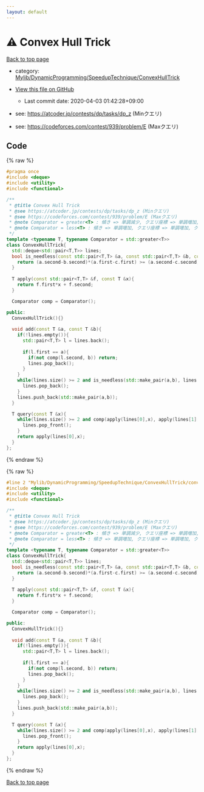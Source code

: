 ```yaml
---
layout: default
---
```


<!-- mathjax config similar to math.stackexchange -->
<script type="text/javascript" async
  src="https://cdnjs.cloudflare.com/ajax/libs/mathjax/2.7.5/MathJax.js?config=TeX-MML-AM_CHTML">
</script>
<script type="text/x-mathjax-config">
  MathJax.Hub.Config({
    TeX: { equationNumbers: { autoNumber: "AMS" }},
    tex2jax: {
      inlineMath: [ ['$','$'] ],
      processEscapes: true
    },
    "HTML-CSS": { matchFontHeight: false },
    displayAlign: "left",
    displayIndent: "2em"
  });
</script>

<script type="text/javascript" src="https://cdnjs.cloudflare.com/ajax/libs/jquery/3.4.1/jquery.min.js"></script>
<script src="https://cdn.jsdelivr.net/npm/jquery-balloon-js@1.1.2/jquery.balloon.min.js" integrity="sha256-ZEYs9VrgAeNuPvs15E39OsyOJaIkXEEt10fzxJ20+2I=" crossorigin="anonymous"></script>
<script type="text/javascript" src="../../../../../assets/js/copy-button.js"></script>
<link rel="stylesheet" href="../../../../../assets/css/copy-button.css" />


# :warning: Convex Hull Trick

<a href="../../../../../index.html">Back to top page</a>

* category: <a href="../../../../../index.html#7e10cb4eef4fe46e217959a10aea6a72">Mylib/DynamicProgramming/SpeedupTechnique/ConvexHullTrick</a>
* <a href="{{ site.github.repository_url }}/blob/master/Mylib/DynamicProgramming/SpeedupTechnique/ConvexHullTrick/convex_hull_trick.cpp">View this file on GitHub</a>
    - Last commit date: 2020-04-03 01:42:28+09:00


* see: <a href="https://atcoder.jp/contests/dp/tasks/dp_z (Minクエリ)">https://atcoder.jp/contests/dp/tasks/dp_z (Minクエリ)</a>
* see: <a href="https://codeforces.com/contest/939/problem/E (Maxクエリ)">https://codeforces.com/contest/939/problem/E (Maxクエリ)</a>


## Code

<a id="unbundled"></a>
{% raw %}
```cpp
#pragma once
#include <deque>
#include <utility>
#include <functional>

/**
 * @title Convex Hull Trick
 * @see https://atcoder.jp/contests/dp/tasks/dp_z (Minクエリ)
 * @see https://codeforces.com/contest/939/problem/E (Maxクエリ)
 * @note Comparator = greater<T> : 傾き => 単調減少, クエリ座標 => 単調増加, クエリ => Min
 * @note Comparator = less<T> : 傾き => 単調増加, クエリ座標 => 単調増加, クエリ => Max
 */
template <typename T, typename Comparator = std::greater<T>>
class ConvexHullTrick{
  std::deque<std::pair<T,T>> lines;
  bool is_needless(const std::pair<T,T> &a, const std::pair<T,T> &b, const std::pair<T,T> &c){
    return (a.second-b.second)*(a.first-c.first) >= (a.second-c.second)*(a.first-b.first);
  }
  
  T apply(const std::pair<T,T> &f, const T &x){
    return f.first*x + f.second;
  }

  Comparator comp = Comparator();

public:
  ConvexHullTrick(){}
  
  void add(const T &a, const T &b){
    if(!lines.empty()){
      std::pair<T,T> l = lines.back();
      
      if(l.first == a){
        if(not comp(l.second, b)) return;
        lines.pop_back();
      }
    }
    while(lines.size() >= 2 and is_needless(std::make_pair(a,b), lines.back(), *(lines.end()-2))){
      lines.pop_back();
    }
    lines.push_back(std::make_pair(a,b));
  }

  T query(const T &x){
    while(lines.size() >= 2 and comp(apply(lines[0],x), apply(lines[1],x))){
      lines.pop_front();
    }
    return apply(lines[0],x);
  }
};

```
{% endraw %}

<a id="bundled"></a>
{% raw %}
```cpp
#line 2 "Mylib/DynamicProgramming/SpeedupTechnique/ConvexHullTrick/convex_hull_trick.cpp"
#include <deque>
#include <utility>
#include <functional>

/**
 * @title Convex Hull Trick
 * @see https://atcoder.jp/contests/dp/tasks/dp_z (Minクエリ)
 * @see https://codeforces.com/contest/939/problem/E (Maxクエリ)
 * @note Comparator = greater<T> : 傾き => 単調減少, クエリ座標 => 単調増加, クエリ => Min
 * @note Comparator = less<T> : 傾き => 単調増加, クエリ座標 => 単調増加, クエリ => Max
 */
template <typename T, typename Comparator = std::greater<T>>
class ConvexHullTrick{
  std::deque<std::pair<T,T>> lines;
  bool is_needless(const std::pair<T,T> &a, const std::pair<T,T> &b, const std::pair<T,T> &c){
    return (a.second-b.second)*(a.first-c.first) >= (a.second-c.second)*(a.first-b.first);
  }
  
  T apply(const std::pair<T,T> &f, const T &x){
    return f.first*x + f.second;
  }

  Comparator comp = Comparator();

public:
  ConvexHullTrick(){}
  
  void add(const T &a, const T &b){
    if(!lines.empty()){
      std::pair<T,T> l = lines.back();
      
      if(l.first == a){
        if(not comp(l.second, b)) return;
        lines.pop_back();
      }
    }
    while(lines.size() >= 2 and is_needless(std::make_pair(a,b), lines.back(), *(lines.end()-2))){
      lines.pop_back();
    }
    lines.push_back(std::make_pair(a,b));
  }

  T query(const T &x){
    while(lines.size() >= 2 and comp(apply(lines[0],x), apply(lines[1],x))){
      lines.pop_front();
    }
    return apply(lines[0],x);
  }
};

```
{% endraw %}

<a href="../../../../../index.html">Back to top page</a>

